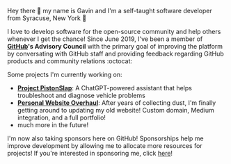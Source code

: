 Hey there 👋 my name is Gavin and I'm a self-taught software developer from Syracuse, New York 🍊

I love to develop software for the open-source community and help others whenever I get the chance! Since June 2019, I've been a member of **[GitHub](https://github.com/github)'s Advisory Council** with the primary goal of improving the platform by conversating with GitHub staff and providing feedback regarding GitHub products and community relations :octocat:

Some projects I'm currently working on:
* **[Project PistonSlap](https://github.com/Gisgar3/Project-PistonSlap)**: A ChatGPT-powered assistant that helps troubleshoot and diagnose vehicle problems
* **[Personal Website Overhaul](https://github.com/Gisgar3/Gisgar3.github.io)**: After years of collecting dust, I'm finally getting around to updating my old website! Custom domain, Medium integration, and a full portfolio!
* much more in the future!

I'm now also taking sponsors here on GitHub! Sponsorships help me improve development by allowing me to allocate more resources for projects! If you're interested in sponsoring me, click [here](https://github.com/sponsors/Gisgar3)!

<!--
**Gisgar3/Gisgar3** is a ✨ _special_ ✨ repository because its `README.md` (this file) appears on your GitHub profile.

Here are some ideas to get you started:

- 🔭 I’m currently working on ...
- 🌱 I’m currently learning ...
- 👯 I’m looking to collaborate on ...
- 🤔 I’m looking for help with ...
- 💬 Ask me about ...
- 📫 How to reach me: ...
- 😄 Pronouns: ...
- ⚡ Fun fact: ...
-->
